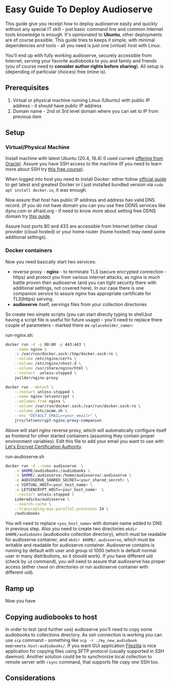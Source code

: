 # Easy Guide To Deploy Audioserve

This guide give you receipt how to deploy audioserve easily and quickly without any special IT skill - just basic command line and common Internet tools knowledge is enough. It's opinionated to **Ubuntu**, other deployments are of course possible. This guide tries to keeps it simple, with minimal dependencies and tools - all you need is just one (virtual) host with Linux.

You'll end up with fully working audioserve, securely accessible from Internet, serving your favorite audiobooks to you and family and friends (you of course need to **consider author rights before sharing**). All setup is (depending of particular choices) free (mine is).

## Prerequisites

1. Virtual or physical machine running Linux (Ubuntu) with public IP address - it should have public IP address
2. Domain name - 2nd ot 3rd level domain where you can set to IP from previous item

## Setup

### Virtual/Physical Machine

Install machine with latest Ubuntu (20.4, 18.4) (I used current [offering from Oracle](https://www.oracle.com/cloud/free/)).  Assure you have SSH access to the machine (If you need to learn more about SSH try [this free course](https://www.udemy.com/course/ssh-basics-for-cloud-security/)).

When logged into host you need to install Docker:  either follow [official guide](https://docs.docker.com/engine/install/ubuntu/) to get latest and greatest Docker or I just installed bundled version via `sudo apt install docker.io`, it was enough.

Now assure that host has public IP address and address has valid DNS record. (if you do not have domain you can you use free DDNS services like dynu.com or afraid.org - if need to know more about setting free DDNS domain try [this guide](https://www.howtogeek.com/66438/how-to-easily-access-your-home-network-from-anywhere-with-ddns/).

Assure host ports 80 and 433 are accessible from Internet (either cloud provider (cloud hosted) or your home router (home hosted) may need some additional settings).

### Docker containers

Now you need basically start two services:
- reverse proxy - **nginx** - to terminate TLS (secure encrypted connection - https) and protect you from various internet attacks, as nginx is much battle proven then audioserve (and you can tight security there with additional settings, not covered here). In our case there is one companion service to assure nginx has appropriate certificate for TLS(https) serving. 
- **audioserve** itself, servings files from your collection directories

So create two simple scripts (you can start directly typing to shell,but having a script file is useful for future usage) - you'll need to replace there couple of parameters - marked there as `<placeholder_name>`:

run-nginx.sh:

```bash
docker run -d -p 80:80 -p 443:443 \
    --name nginx \
    -v /var/run/docker.sock:/tmp/docker.sock:ro \
    --volume /etc/nginx/certs \
    --volume /etc/nginx/vhost.d \
    --volume /usr/share/nginx/html \
    --restart  unless-stopped \
    jwilder/nginx-proxy

docker run --detach \
    --restart unless-stopped \
    --name nginx-letsencrypt \
    --volumes-from nginx \
    --volume /var/run/docker.sock:/var/run/docker.sock:ro \
    --volume /etc/acme.sh \
    --env "DEFAULT_EMAIL=<your_email>" \
    jrcs/letsencrypt-nginx-proxy-companion
```
Above will start nginx reverse proxy, which will automatically configure itself as frontend for other started containers (assuming they contain proper environment variables). Edit this file to add your email you want to use with [Let's Encrypt Certification Authority](https://letsencrypt.org/).

run-audioserve.sh
```bash
docker run -d --name audioserve  \
    -v $HOME/audiobooks:/audiobooks \
    -v $HOME/.audioserve:/home/audioserve/.audioserve \
    -e AUDIOSERVE_SHARED_SECRET=<your_shared_secret> \
    -e VIRTUAL_HOST=<your_host_name> \
    -e LETSENCRYPT_HOST=<your_host_name>  \
    --restart unless-stopped \
    izderadicka/audioserve \
    --search-cache \
	--transcoding-max-parallel-processes 24 \
    /audiobooks

```

You will need to replace `<you_host_name>` with domain name added to DNS in previous step. Also you need to create two directories `mkdir $HOME/audiobooks` (audiobooks collection directory), which must be readable for audioserve container, and `mkdir $HOME/.audioserve`, which must be writable and readable for audioserve container. Audioserve contains is running by default with user and group id 1000 (which is default normal user in many distributions, so it should work). If you have different  uid (check by `id` command), you will need to assure that audioserve has proper access (either `chmod` on directories or run audioserve container with different uid).

## Ramp up

Now you have 

## Copying audiobooks to host

In order to test (and further use) audioserve you'll need to copy some audiobooks to collections directory. As ssh connection is working you can use `scp` command - something like `scp -r ./my_new_audiobook me@remote.host:audiobooks/`. If you want GUI application [Filezilla](https://filezilla-project.org/) is nice application for copying files using SFTP protocol (usually supported in SSH daemon).
Another solution could be to synchronize local collection to remote server with `rsync` command, that supports file copy one SSH too.

## Considerations






